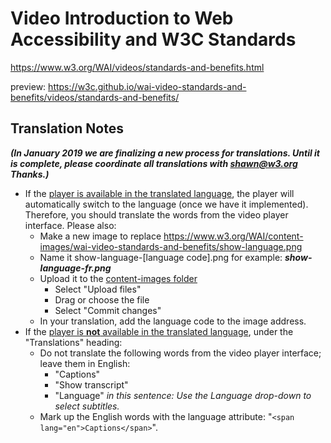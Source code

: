 # Video Introduction to Web Accessibility and W3C Standards
https://www.w3.org/WAI/videos/standards-and-benefits.html

preview: https://w3c.github.io/wai-video-standards-and-benefits/videos/standards-and-benefits/

## Translation Notes

**_(In January 2019 we are finalizing a new process for translations. Until it is complete, please coordinate all translations with shawn@w3.org Thanks.)_**

* If the [player is available in the translated language](https://github.com/ableplayer/ableplayer/blob/master/README.md#user-content-supported-languages), the player will automatically switch to the language (once we have it implemented). Therefore, you should translate the words from the video player interface. Please also:
   * Make a new image to replace https://www.w3.org/WAI/content-images/wai-video-standards-and-benefits/show-language.png
   * Name it show-language-[language code].png for example: _**show-language-fr.png**_
   * Upload it to the [content-images folder](https://github.com/w3c/wai-video-standards-and-benefits/tree/master/content-images/wai-video-standards-and-benefits)
      * Select "Upload files"
      * Drag or choose the file
      * Select "Commit changes"
   * In your translation, add the language code to the image address.
* If the [player is **not** available in the translated language](https://github.com/ableplayer/ableplayer/blob/master/README.md#user-content-supported-languages), under the "Translations" heading:
   * Do not translate the following words from the video player interface; leave them in English:
     * "Captions"
     * "Show transcript"
     * "Language" _in this sentence: Use the Language drop-down to select subtitles._
   * Mark up the English words with the language attribute: "`<span lang="en">Captions</span>`". 
